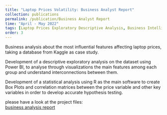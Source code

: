 ```yaml
---
title: "Laptop Prices Volatility: Business Analyst Report"
collection: publications
permalink: /publication/Business Analyst Report
time: "April - May 2022"
tags: [Laptop Prices Exploratory Descriptive Analysis, Business Intelligence, Hypothesis Testing]
order: 3
---
```


Business analysis about the most influential features affecting laptop prices, taking a database from Kaggle as case study.

Development of a descriptive exploratory analysis on the dataset using Power BI, to analyse through visualizations the main features among each group and understand interconnections between them.

Development of a statistical analysis using R as the main software to create Box Plots and correlation matrices between the price variable and other key variables in order to develop accurate hypothesis testing.

please have a look at the project files:  
[business analysis report](/files/Business-Analysis-Report.pdf)  
